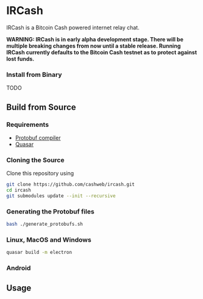 # IRCash

IRCash is a Bitcoin Cash powered internet relay chat.

**WARNING: IRCash is in early alpha development stage. There will be multiple breaking changes from now until a stable release. Running IRCash currently defaults to the Bitcoin Cash testnet as to protect against lost funds.**

### Install from Binary

TODO

## Build from Source

### Requirements

* [Protobuf compiler](https://github.com/protocolbuffers/protobuf)
* [Quasar](https://quasar.dev/start/pick-quasar-flavour)

### Cloning the Source

Clone this repository using

```bash
git clone https://github.com/cashweb/ircash.git
cd ircash
git submodules update --init --recursive
```

### Generating the Protobuf files

```bash
bash ./generate_protobufs.sh
```

### Linux, MacOS and Windows

```bash
quasar build -m electron
```

### Android

## Usage
